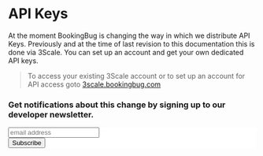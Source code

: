 # API Keys

At the moment BookingBug is changing the way in which we distribute API Keys. Previously and at the time of last revision to this documentation this is done via 3Scale. You can set up an account and get your own dedicated API keys.

> To access your existing 3Scale account or to set up an account for API access goto [3scale.bookingbug.com](3scale.bookingbug.com)

### Get notifications about this change by signing up to our developer newsletter.

<!-- Begin MailChimp Signup Form -->
<link href="//cdn-images.mailchimp.com/embedcode/slim-10_7.css" rel="stylesheet" type="text/css">
<style type="text/css">
	#mc_embed_signup{background:#fff; clear:left; font:14px Helvetica,Arial,sans-serif; }
	/* Add your own MailChimp form style overrides in your site stylesheet or in this style block.
	   We recommend moving this block and the preceding CSS link to the HEAD of your HTML file. */
</style>
<div id="mc_embed_signup">
<form action="//bookingbug.us1.list-manage.com/subscribe/post?u=2970b49e9f4ceac2d90e14aea&amp;id=b2b113865c" method="post" id="mc-embedded-subscribe-form" name="mc-embedded-subscribe-form" class="validate" target="_blank" novalidate>
    <div id="mc_embed_signup_scroll">
	<input type="email" value="" name="EMAIL" class="email" id="mce-EMAIL" placeholder="email address" required>
    <!-- real people should not fill this in and expect good things - do not remove this or risk form bot signups-->
    <div style="position: absolute; left: -5000px;" aria-hidden="true"><input type="text" name="b_2970b49e9f4ceac2d90e14aea_b2b113865c" tabindex="-1" value=""></div>
    <div class="clear"><input type="submit" value="Subscribe" name="subscribe" id="mc-embedded-subscribe" class="button"></div>
    </div>
</form>
</div>

<!--End mc_embed_signup-->